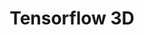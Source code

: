 ---
layout: page
title: Tensorflow 3D
description: 3D Scene Understanding with TensorFlow 3D
img: assets/projects/tf3d/tf3d.png
redirect: https://github.com/google-research/google-research/tree/master/tf3d
importance: 7
category: research
---